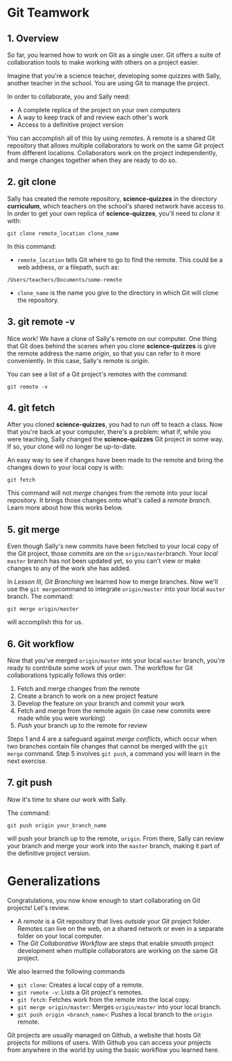 # Git Teamwork
## 1. Overview

So far, you learned how to work on Git as a single user. Git offers a suite of collaboration tools to make working with others on a project easier.

Imagine that you're a science teacher, developing some quizzes with Sally, another teacher in the school. You are using Git to manage the project.

In order to collaborate, you and Sally need:

-   A complete replica of the project on your own computers
-   A way to keep track of and review each other's work
-   Access to a definitive project version

You can accomplish all of this by using  _remotes_. A remote is a shared Git repository that allows multiple collaborators to work on the same Git project from different locations. Collaborators work on the project independently, and merge changes together when they are ready to do so.

## 2. git clone

Sally has created the remote repository,  **science-quizzes**  in the directory  **curriculum**, which teachers on the school's shared network have access to. In order to get your own replica of  **science-quizzes**, you'll need to  _clone_  it with:

    git clone remote_location clone_name

In this command:  

-   `remote_location`  tells Git where to go to find the remote. This could be a web address, or a filepath, such as:

`/Users/teachers/Documents/some-remote`

-   `clone_name`  is the name you give to the directory in which Git will clone the repository.
## 3. git remote -v

Nice work! We have a clone of Sally's remote on our computer. One thing that Git does behind the scenes when you clone  **science-quizzes**  is give the remote address the name  _origin_, so that you can refer to it more conveniently. In this case, Sally's remote is  _origin_.

You can see a list of a Git project's remotes with the command:

    git remote -v
## 4. git fetch

After you cloned  **science-quizzes**, you had to run off to teach a class. Now that you're back at your computer, there's a problem: what if, while you were teaching, Sally changed the  **science-quizzes**  Git project in some way. If so, your clone will no longer be up-to-date.

An easy way to see if changes have been made to the remote and bring the changes down to your local copy is with:

    git fetch

This command will not  _merge_  changes from the remote into your local repository. It brings those changes onto what's called a  _remote branch_. Learn more about how this works below.

## 5. git merge

Even though Sally's new commits have been fetched to your local copy of the Git project, those commits are on the  `origin/master`branch. Your  _local_  `master`  branch has not been updated yet, so you can't view or make changes to any of the work she has added.

In  _Lesson III, Git Branching_  we learned how to merge branches. Now we'll use the  `git merge`command to integrate  `origin/master`  into your local  `master`  branch. The command:

    git merge origin/master

will accomplish this for us.

## 6. Git workflow

Now that you've merged  `origin/master`  into your local  `master`  branch, you're ready to contribute some work of your own. The workflow for Git collaborations typically follows this order:

1.  Fetch and merge changes from the remote
2.  Create a branch to work on a new project feature
3.  Develop the feature on your branch and commit your work
4.  Fetch and merge from the remote again (in case new commits were made while you were working)
5.  _Push_  your branch up to the remote for review

Steps 1 and 4 are a safeguard against  _merge conflicts_, which occur when two branches contain file changes that cannot be merged with the  `git merge`  command. Step 5 involves  `git push`, a command you will learn in the next exercise.

## 7. git push

Now it's time to share our work with Sally.

The command:

    git push origin your_branch_name

will push your branch up to the remote,  `origin`. From there, Sally can review your branch and merge your work into the  `master`  branch, making it part of the definitive project version.

# Generalizations

Congratulations, you now know enough to start collaborating on Git projects! Let's review.

-   A  _remote_  is a Git repository that lives  _outside_  your Git project folder. Remotes can live on the web, on a shared network or even in a separate folder on your local computer.
-   The  _Git Collaborative Workflow_  are steps that enable smooth project development when multiple collaborators are working on the same Git project.

We also learned the following commands

-   `git clone`: Creates a local copy of a remote.
-   `git remote -v`: Lists a Git project's remotes.
-   `git fetch`: Fetches work from the remote into the local copy.
-   `git merge origin/master`: Merges  `origin/master`  into your local branch.
-   `git push origin <branch_name>`: Pushes a local branch to the  `origin`  remote.

Git projects are usually managed on Github, a website that hosts Git projects for millions of users. With Github you can access your projects from anywhere in the world by using the basic workflow you learned here.
